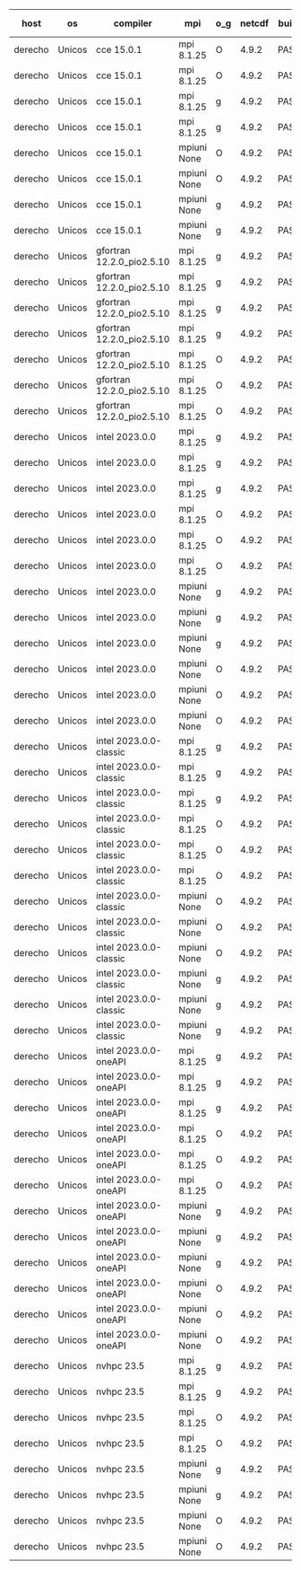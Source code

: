 

| host     | os       | compiler                              | mpi                      | o_g        | netcdf        | build       | u_pass          | u_fail          | s_pass            | s_fail            | e_pass             | e_fail             | nuopc_pass       | nuopc_fail       | artifacts link          |
|----------|----------|---------------------------------------|--------------------------|------------|---------------|-------------|-----------------|-----------------|-------------------|-------------------|--------------------|--------------------|------------------|------------------|-------------------------|
| derecho | Unicos | cce 15.0.1 | mpi 8.1.25  | O | 4.9.2  | PASS | 14012 | 79 | 49 | 0 | 81 | 0 | 0 | 0 | <a href="https://github.com/esmf-org/esmf-test-artifacts/tree/f97b25f85f0c6aaad322191fa4c5db7795f21b89/bugfix_esmf_config/cce/15.0.1/O/mpi/8.1.25" target="_blank">f97b25f</a> | 
| derecho | Unicos | cce 15.0.1 | mpi 8.1.25  | O | 4.9.2  | PASS | 14012 | 79 | 49 | 0 | 81 | 0 | 47 | 0 | <a href="https://github.com/esmf-org/esmf-test-artifacts/tree/1168ad01796f2eb2b402bca9db23498f9de69035/bugfix_esmf_config/cce/15.0.1/O/mpi/8.1.25" target="_blank">1168ad0</a> | 
| derecho | Unicos | cce 15.0.1 | mpi 8.1.25  | g | 4.9.2  | PASS | 14015 | 76 | 49 | 0 | 81 | 0 | 0 | 0 | <a href="https://github.com/esmf-org/esmf-test-artifacts/tree/07dd4a4509976aa4454778d0f201981d1ebef6ad/bugfix_esmf_config/cce/15.0.1/g/mpi/8.1.25" target="_blank">07dd4a4</a> | 
| derecho | Unicos | cce 15.0.1 | mpi 8.1.25  | g | 4.9.2  | PASS | 14015 | 76 | 49 | 0 | 81 | 0 | 47 | 0 | <a href="https://github.com/esmf-org/esmf-test-artifacts/tree/523c49e4fca156b344e27f3ac37eac1ffbb17391/bugfix_esmf_config/cce/15.0.1/g/mpi/8.1.25" target="_blank">523c49e</a> | 
| derecho | Unicos | cce 15.0.1 | mpiuni None  | O | 4.9.2  | PASS | 12345 | 78 | 8 | 0 | 44 | 0 | None | None | <a href="https://github.com/esmf-org/esmf-test-artifacts/tree/20007c9b82a18634bf1243c754a20be22e965f4e/bugfix_esmf_config/cce/15.0.1/O/mpiuni/None" target="_blank">20007c9</a> | 
| derecho | Unicos | cce 15.0.1 | mpiuni None  | O | 4.9.2  | PASS | 12345 | 78 | 8 | 0 | 44 | 0 | None | None | <a href="https://github.com/esmf-org/esmf-test-artifacts/tree/efe16099597d726b1bb671603b3e73b7e7f0a71d/bugfix_esmf_config/cce/15.0.1/O/mpiuni/None" target="_blank">efe1609</a> | 
| derecho | Unicos | cce 15.0.1 | mpiuni None  | g | 4.9.2  | PASS | 12347 | 76 | 8 | 0 | 44 | 0 | None | None | <a href="https://github.com/esmf-org/esmf-test-artifacts/tree/067a1d3416e995e6ea28e9dcae0483cc79b9ff5b/bugfix_esmf_config/cce/15.0.1/g/mpiuni/None" target="_blank">067a1d3</a> | 
| derecho | Unicos | cce 15.0.1 | mpiuni None  | g | 4.9.2  | PASS | 12347 | 76 | 8 | 0 | 44 | 0 | None | None | <a href="https://github.com/esmf-org/esmf-test-artifacts/tree/74f29e65c58143725484a1da5a57087c55e1ae93/bugfix_esmf_config/cce/15.0.1/g/mpiuni/None" target="_blank">74f29e6</a> | 
| derecho | Unicos | gfortran 12.2.0_pio2.5.10 | mpi 8.1.25  | g | 4.9.2  | PASS | 14091 | 0 | 49 | 0 | 81 | 0 | 0 | 0 | <a href="https://github.com/esmf-org/esmf-test-artifacts/tree/c0d2af8e45935fe84cbc518066b0915a5b088e08/bugfix_esmf_config/gfortran/12.2.0_pio2.5.10/g/mpi/8.1.25" target="_blank">c0d2af8</a> | 
| derecho | Unicos | gfortran 12.2.0_pio2.5.10 | mpi 8.1.25  | g | 4.9.2  | PASS | 14091 | 0 | 49 | 0 | 81 | 0 | 47 | 0 | <a href="https://github.com/esmf-org/esmf-test-artifacts/tree/13ba1c3a96b23635be7a117135c04ffe7cc10e3f/bugfix_esmf_config/gfortran/12.2.0_pio2.5.10/g/mpi/8.1.25" target="_blank">13ba1c3</a> | 
| derecho | Unicos | gfortran 12.2.0_pio2.5.10 | mpi 8.1.25  | g | 4.9.2  | PASS | None | None | None | None | None | None | None | None | <a href="https://github.com/esmf-org/esmf-test-artifacts/tree/5fc9cd65efc15347247d404567850fadb8b66407/bugfix_esmf_config/gfortran/12.2.0_pio2.5.10/g/mpi/8.1.25" target="_blank">5fc9cd6</a> | 
| derecho | Unicos | gfortran 12.2.0_pio2.5.10 | mpi 8.1.25  | g | 4.9.2  | PASS | 14091 | 0 | 49 | 0 | 81 | 0 | 47 | 0 | <a href="https://github.com/esmf-org/esmf-test-artifacts/tree/5fc9cd65efc15347247d404567850fadb8b66407/develop/gfortran/12.2.0_pio2.5.10/g/mpi/8.1.25" target="_blank">5fc9cd6</a> | 
| derecho | Unicos | gfortran 12.2.0_pio2.5.10 | mpi 8.1.25  | O | 4.9.2  | PASS | 14091 | 0 | 49 | 0 | 81 | 0 | 0 | 0 | <a href="https://github.com/esmf-org/esmf-test-artifacts/tree/4271c531b891a6ca9c171ff249bd7f0e522b7375/bugfix_esmf_config/gfortran/12.2.0_pio2.5.10/O/mpi/8.1.25" target="_blank">4271c53</a> | 
| derecho | Unicos | gfortran 12.2.0_pio2.5.10 | mpi 8.1.25  | O | 4.9.2  | PASS | 14091 | 0 | 49 | 0 | 81 | 0 | 47 | 0 | <a href="https://github.com/esmf-org/esmf-test-artifacts/tree/2341d7d16b2c4bd971bf8245c6bee8a5d2f94cf1/bugfix_esmf_config/gfortran/12.2.0_pio2.5.10/O/mpi/8.1.25" target="_blank">2341d7d</a> | 
| derecho | Unicos | gfortran 12.2.0_pio2.5.10 | mpi 8.1.25  | O | 4.9.2  | PASS | 14091 | 0 | 49 | 0 | 81 | 0 | 47 | 0 | <a href="https://github.com/esmf-org/esmf-test-artifacts/tree/b0c9213e27faee595840f54f6970ce1020b106c8/bugfix_esmf_config/gfortran/12.2.0_pio2.5.10/O/mpi/8.1.25" target="_blank">b0c9213</a> | 
| derecho | Unicos | intel 2023.0.0 | mpi 8.1.25  | g | 4.9.2  | PASS | 14091 | 0 | 49 | 0 | 81 | 0 | 0 | 0 | <a href="https://github.com/esmf-org/esmf-test-artifacts/tree/0c376634537abf7f222ce1731158835f96713c4a/bugfix_esmf_config/intel/2023.0.0/g/mpi/8.1.25" target="_blank">0c37663</a> | 
| derecho | Unicos | intel 2023.0.0 | mpi 8.1.25  | g | 4.9.2  | PASS | 14091 | 0 | 49 | 0 | 81 | 0 | 47 | 0 | <a href="https://github.com/esmf-org/esmf-test-artifacts/tree/c93f7a39e3ea10c489ff82a5aa5e199870afcdd4/bugfix_esmf_config/intel/2023.0.0/g/mpi/8.1.25" target="_blank">c93f7a3</a> | 
| derecho | Unicos | intel 2023.0.0 | mpi 8.1.25  | g | 4.9.2  | PASS | 14091 | 0 | 49 | 0 | 81 | 0 | 47 | 0 | <a href="https://github.com/esmf-org/esmf-test-artifacts/tree/dfee5bb3ad699ccdbe6611c2c2dd30fc0fd56b7a/bugfix_esmf_config/intel/2023.0.0/g/mpi/8.1.25" target="_blank">dfee5bb</a> | 
| derecho | Unicos | intel 2023.0.0 | mpi 8.1.25  | O | 4.9.2  | PASS | 14091 | 0 | 49 | 0 | 81 | 0 | 0 | 0 | <a href="https://github.com/esmf-org/esmf-test-artifacts/tree/a55e456550c7c83c71c853f27c60d5ed89b9a4e4/bugfix_esmf_config/intel/2023.0.0/O/mpi/8.1.25" target="_blank">a55e456</a> | 
| derecho | Unicos | intel 2023.0.0 | mpi 8.1.25  | O | 4.9.2  | PASS | 14091 | 0 | 49 | 0 | 81 | 0 | 47 | 0 | <a href="https://github.com/esmf-org/esmf-test-artifacts/tree/45be0525a98df0f88915ef0be3739647545d330f/bugfix_esmf_config/intel/2023.0.0/O/mpi/8.1.25" target="_blank">45be052</a> | 
| derecho | Unicos | intel 2023.0.0 | mpi 8.1.25  | O | 4.9.2  | PASS | 14091 | 0 | 49 | 0 | 81 | 0 | 47 | 0 | <a href="https://github.com/esmf-org/esmf-test-artifacts/tree/112c5bdbd658582f17759d3f53b98f7eff5bb836/bugfix_esmf_config/intel/2023.0.0/O/mpi/8.1.25" target="_blank">112c5bd</a> | 
| derecho | Unicos | intel 2023.0.0 | mpiuni None  | g | 4.9.2  | PASS | 12423 | 0 | 8 | 0 | 44 | 0 | None | None | <a href="https://github.com/esmf-org/esmf-test-artifacts/tree/ac42954f265ddce57c7a39df1e427c0df0c66263/bugfix_esmf_config/intel/2023.0.0/g/mpiuni/None" target="_blank">ac42954</a> | 
| derecho | Unicos | intel 2023.0.0 | mpiuni None  | g | 4.9.2  | PASS | 12423 | 0 | 8 | 0 | 44 | 0 | None | None | <a href="https://github.com/esmf-org/esmf-test-artifacts/tree/032d177b0346031740d8ad78c62c02b875b9b42d/bugfix_esmf_config/intel/2023.0.0/g/mpiuni/None" target="_blank">032d177</a> | 
| derecho | Unicos | intel 2023.0.0 | mpiuni None  | g | 4.9.2  | PASS | 12423 | 0 | 8 | 0 | 44 | 0 | None | None | <a href="https://github.com/esmf-org/esmf-test-artifacts/tree/83456c5dc0d05524a707510084a76574d2142137/bugfix_esmf_config/intel/2023.0.0/g/mpiuni/None" target="_blank">83456c5</a> | 
| derecho | Unicos | intel 2023.0.0 | mpiuni None  | O | 4.9.2  | PASS | 12423 | 0 | 8 | 0 | 44 | 0 | None | None | <a href="https://github.com/esmf-org/esmf-test-artifacts/tree/162201151e5e8c1f8f172345e98ac225abcf8874/bugfix_esmf_config/intel/2023.0.0/O/mpiuni/None" target="_blank">1622011</a> | 
| derecho | Unicos | intel 2023.0.0 | mpiuni None  | O | 4.9.2  | PASS | 12423 | 0 | 8 | 0 | 44 | 0 | None | None | <a href="https://github.com/esmf-org/esmf-test-artifacts/tree/137a0bd9f9f236f32f91275c49bd74f5b357970e/bugfix_esmf_config/intel/2023.0.0/O/mpiuni/None" target="_blank">137a0bd</a> | 
| derecho | Unicos | intel 2023.0.0 | mpiuni None  | O | 4.9.2  | PASS | 12423 | 0 | 8 | 0 | 44 | 0 | None | None | <a href="https://github.com/esmf-org/esmf-test-artifacts/tree/bf309b9635e3ec85bcf7ec5f4a56a83ca277066f/bugfix_esmf_config/intel/2023.0.0/O/mpiuni/None" target="_blank">bf309b9</a> | 
| derecho | Unicos | intel 2023.0.0-classic | mpi 8.1.25  | g | 4.9.2  | PASS | 14091 | 0 | 49 | 0 | 81 | 0 | 0 | 0 | <a href="https://github.com/esmf-org/esmf-test-artifacts/tree/e004357de10c13f27c7be4a1165e5f224a5371b5/bugfix_esmf_config/intel/2023.0.0-classic/g/mpi/8.1.25" target="_blank">e004357</a> | 
| derecho | Unicos | intel 2023.0.0-classic | mpi 8.1.25  | g | 4.9.2  | PASS | None | None | None | None | None | None | None | None | <a href="https://github.com/esmf-org/esmf-test-artifacts/tree/1deb90278e589494fb833b2e3c52e751d9f0633a/bugfix_esmf_config/intel/2023.0.0-classic/g/mpi/8.1.25" target="_blank">1deb902</a> | 
| derecho | Unicos | intel 2023.0.0-classic | mpi 8.1.25  | g | 4.9.2  | PASS | 14091 | 0 | 49 | 0 | 81 | 0 | 47 | 0 | <a href="https://github.com/esmf-org/esmf-test-artifacts/tree/511fe9eee1388a2edc43c55a0ca65145b18e06f0/bugfix_esmf_config/intel/2023.0.0-classic/g/mpi/8.1.25" target="_blank">511fe9e</a> | 
| derecho | Unicos | intel 2023.0.0-classic | mpi 8.1.25  | O | 4.9.2  | PASS | 14091 | 0 | 49 | 0 | 81 | 0 | 0 | 0 | <a href="https://github.com/esmf-org/esmf-test-artifacts/tree/bfe9ab61cd13dfa262cc7daf162548f7e36fc995/bugfix_esmf_config/intel/2023.0.0-classic/O/mpi/8.1.25" target="_blank">bfe9ab6</a> | 
| derecho | Unicos | intel 2023.0.0-classic | mpi 8.1.25  | O | 4.9.2  | PASS | 14091 | 0 | 49 | 0 | 81 | 0 | 47 | 0 | <a href="https://github.com/esmf-org/esmf-test-artifacts/tree/96d9bb45c3d63106991311a7851663a06c52c5e0/bugfix_esmf_config/intel/2023.0.0-classic/O/mpi/8.1.25" target="_blank">96d9bb4</a> | 
| derecho | Unicos | intel 2023.0.0-classic | mpi 8.1.25  | O | 4.9.2  | PASS | 14091 | 0 | 49 | 0 | 81 | 0 | 47 | 0 | <a href="https://github.com/esmf-org/esmf-test-artifacts/tree/bd406e55d87606561f37c28f516a5182644fe999/bugfix_esmf_config/intel/2023.0.0-classic/O/mpi/8.1.25" target="_blank">bd406e5</a> | 
| derecho | Unicos | intel 2023.0.0-classic | mpiuni None  | O | 4.9.2  | PASS | 12423 | 0 | 8 | 0 | 44 | 0 | None | None | <a href="https://github.com/esmf-org/esmf-test-artifacts/tree/0431bb7829f931034f1b5cf3f3b2f00b51dcce89/bugfix_esmf_config/intel/2023.0.0-classic/O/mpiuni/None" target="_blank">0431bb7</a> | 
| derecho | Unicos | intel 2023.0.0-classic | mpiuni None  | O | 4.9.2  | PASS | 12423 | 0 | 8 | 0 | 44 | 0 | None | None | <a href="https://github.com/esmf-org/esmf-test-artifacts/tree/737cb683d6fa8812a4a707745d994be897c3fc7f/bugfix_esmf_config/intel/2023.0.0-classic/O/mpiuni/None" target="_blank">737cb68</a> | 
| derecho | Unicos | intel 2023.0.0-classic | mpiuni None  | O | 4.9.2  | PASS | 12423 | 0 | 8 | 0 | 44 | 0 | None | None | <a href="https://github.com/esmf-org/esmf-test-artifacts/tree/c868ee0333572dade057057eb71ed7881a2cbf1c/bugfix_esmf_config/intel/2023.0.0-classic/O/mpiuni/None" target="_blank">c868ee0</a> | 
| derecho | Unicos | intel 2023.0.0-classic | mpiuni None  | g | 4.9.2  | PASS | 12423 | 0 | 8 | 0 | 44 | 0 | None | None | <a href="https://github.com/esmf-org/esmf-test-artifacts/tree/10ad6e7bb92e76cade093a87b34ac01bd95f1173/bugfix_esmf_config/intel/2023.0.0-classic/g/mpiuni/None" target="_blank">10ad6e7</a> | 
| derecho | Unicos | intel 2023.0.0-classic | mpiuni None  | g | 4.9.2  | PASS | 12423 | 0 | 8 | 0 | 44 | 0 | None | None | <a href="https://github.com/esmf-org/esmf-test-artifacts/tree/e0a86d4213cf440f3da5925a8d8d26d5605d91b3/bugfix_esmf_config/intel/2023.0.0-classic/g/mpiuni/None" target="_blank">e0a86d4</a> | 
| derecho | Unicos | intel 2023.0.0-classic | mpiuni None  | g | 4.9.2  | PASS | 12423 | 0 | 8 | 0 | 44 | 0 | None | None | <a href="https://github.com/esmf-org/esmf-test-artifacts/tree/c46b32abe1515a8cd7e030b9bde2b99573f4727e/bugfix_esmf_config/intel/2023.0.0-classic/g/mpiuni/None" target="_blank">c46b32a</a> | 
| derecho | Unicos | intel 2023.0.0-oneAPI | mpi 8.1.25  | g | 4.9.2  | PASS | 14091 | 0 | 49 | 0 | 81 | 0 | 0 | 0 | <a href="https://github.com/esmf-org/esmf-test-artifacts/tree/cc708fe620d86b00f37b86ad11021e39c6100d9c/bugfix_esmf_config/intel/2023.0.0-oneAPI/g/mpi/8.1.25" target="_blank">cc708fe</a> | 
| derecho | Unicos | intel 2023.0.0-oneAPI | mpi 8.1.25  | g | 4.9.2  | PASS | 14091 | 0 | 49 | 0 | 81 | 0 | 47 | 0 | <a href="https://github.com/esmf-org/esmf-test-artifacts/tree/ae6398f1bcf7f54462b4fd6ce5476ff986da478f/bugfix_esmf_config/intel/2023.0.0-oneAPI/g/mpi/8.1.25" target="_blank">ae6398f</a> | 
| derecho | Unicos | intel 2023.0.0-oneAPI | mpi 8.1.25  | g | 4.9.2  | PASS | None | None | None | None | None | None | None | None | <a href="https://github.com/esmf-org/esmf-test-artifacts/tree/37fa37a3ca30d9f1765b8c935a30c2cf471eda29/bugfix_esmf_config/intel/2023.0.0-oneAPI/g/mpi/8.1.25" target="_blank">37fa37a</a> | 
| derecho | Unicos | intel 2023.0.0-oneAPI | mpi 8.1.25  | O | 4.9.2  | PASS | 14091 | 0 | 48 | 1 | 81 | 0 | 0 | 0 | <a href="https://github.com/esmf-org/esmf-test-artifacts/tree/2fcbfb5438b3c019645b092472c7697560b60973/bugfix_esmf_config/intel/2023.0.0-oneAPI/O/mpi/8.1.25" target="_blank">2fcbfb5</a> | 
| derecho | Unicos | intel 2023.0.0-oneAPI | mpi 8.1.25  | O | 4.9.2  | PASS | 14091 | 0 | 48 | 1 | 81 | 0 | 37 | 10 | <a href="https://github.com/esmf-org/esmf-test-artifacts/tree/6197d7aac980ace40f16ca3b9dfa272137389b03/bugfix_esmf_config/intel/2023.0.0-oneAPI/O/mpi/8.1.25" target="_blank">6197d7a</a> | 
| derecho | Unicos | intel 2023.0.0-oneAPI | mpi 8.1.25  | O | 4.9.2  | PASS | None | None | None | None | None | None | None | None | <a href="https://github.com/esmf-org/esmf-test-artifacts/tree/9f60ff3c1fadf17b3308b13b0876254eeac9d428/bugfix_esmf_config/intel/2023.0.0-oneAPI/O/mpi/8.1.25" target="_blank">9f60ff3</a> | 
| derecho | Unicos | intel 2023.0.0-oneAPI | mpiuni None  | g | 4.9.2  | PASS | 12423 | 0 | 8 | 0 | 44 | 0 | None | None | <a href="https://github.com/esmf-org/esmf-test-artifacts/tree/88b66c37e290fc627a02e790f77b2c0afba7e9f7/bugfix_esmf_config/intel/2023.0.0-oneAPI/g/mpiuni/None" target="_blank">88b66c3</a> | 
| derecho | Unicos | intel 2023.0.0-oneAPI | mpiuni None  | g | 4.9.2  | PASS | 12423 | 0 | 8 | 0 | 44 | 0 | None | None | <a href="https://github.com/esmf-org/esmf-test-artifacts/tree/c8dbc03652889c248ff9629d662492dcb378c66c/bugfix_esmf_config/intel/2023.0.0-oneAPI/g/mpiuni/None" target="_blank">c8dbc03</a> | 
| derecho | Unicos | intel 2023.0.0-oneAPI | mpiuni None  | g | 4.9.2  | PASS | 12423 | 0 | 8 | 0 | 44 | 0 | None | None | <a href="https://github.com/esmf-org/esmf-test-artifacts/tree/ea76a65248769fe32172c1eab526c0f4964d361b/bugfix_esmf_config/intel/2023.0.0-oneAPI/g/mpiuni/None" target="_blank">ea76a65</a> | 
| derecho | Unicos | intel 2023.0.0-oneAPI | mpiuni None  | O | 4.9.2  | PASS | 12423 | 0 | 8 | 0 | 44 | 0 | None | None | <a href="https://github.com/esmf-org/esmf-test-artifacts/tree/2582373a2b2b30da589734eedfe047bda7d4aadb/bugfix_esmf_config/intel/2023.0.0-oneAPI/O/mpiuni/None" target="_blank">2582373</a> | 
| derecho | Unicos | intel 2023.0.0-oneAPI | mpiuni None  | O | 4.9.2  | PASS | 12423 | 0 | 8 | 0 | 44 | 0 | None | None | <a href="https://github.com/esmf-org/esmf-test-artifacts/tree/1c26e8de03340156739413e8b915f161d1f17b39/bugfix_esmf_config/intel/2023.0.0-oneAPI/O/mpiuni/None" target="_blank">1c26e8d</a> | 
| derecho | Unicos | intel 2023.0.0-oneAPI | mpiuni None  | O | 4.9.2  | PASS | 12423 | 0 | 8 | 0 | 44 | 0 | None | None | <a href="https://github.com/esmf-org/esmf-test-artifacts/tree/16a21e499acda41dae13865913f9f70fa761472b/bugfix_esmf_config/intel/2023.0.0-oneAPI/O/mpiuni/None" target="_blank">16a21e4</a> | 
| derecho | Unicos | nvhpc 23.5 | mpi 8.1.25  | g | 4.9.2  | PASS | 14091 | 0 | 49 | 0 | 81 | 0 | 0 | 0 | <a href="https://github.com/esmf-org/esmf-test-artifacts/tree/d0138e9e3ae64d9628cb1b53cf37b9c9d15a187c/bugfix_esmf_config/nvhpc/23.5/g/mpi/8.1.25" target="_blank">d0138e9</a> | 
| derecho | Unicos | nvhpc 23.5 | mpi 8.1.25  | g | 4.9.2  | PASS | 14091 | 0 | 49 | 0 | 81 | 0 | 47 | 0 | <a href="https://github.com/esmf-org/esmf-test-artifacts/tree/ba649999872e6f6a9fc13ac7d0b3293e592765cf/bugfix_esmf_config/nvhpc/23.5/g/mpi/8.1.25" target="_blank">ba64999</a> | 
| derecho | Unicos | nvhpc 23.5 | mpi 8.1.25  | O | 4.9.2  | PASS | 14091 | 0 | 49 | 0 | 81 | 0 | 0 | 0 | <a href="https://github.com/esmf-org/esmf-test-artifacts/tree/24b24a2044c072a21906c6fb3bea14636b8c0d5b/bugfix_esmf_config/nvhpc/23.5/O/mpi/8.1.25" target="_blank">24b24a2</a> | 
| derecho | Unicos | nvhpc 23.5 | mpi 8.1.25  | O | 4.9.2  | PASS | 14091 | 0 | 49 | 0 | 81 | 0 | 47 | 0 | <a href="https://github.com/esmf-org/esmf-test-artifacts/tree/47bdf9c5c0a082b7b14ecd20ec18760963754cf5/bugfix_esmf_config/nvhpc/23.5/O/mpi/8.1.25" target="_blank">47bdf9c</a> | 
| derecho | Unicos | nvhpc 23.5 | mpiuni None  | g | 4.9.2  | PASS | 12423 | 0 | 8 | 0 | 44 | 0 | None | None | <a href="https://github.com/esmf-org/esmf-test-artifacts/tree/5350c59be708dafd09b2df2704000a68d3ae26cc/bugfix_esmf_config/nvhpc/23.5/g/mpiuni/None" target="_blank">5350c59</a> | 
| derecho | Unicos | nvhpc 23.5 | mpiuni None  | g | 4.9.2  | PASS | 12423 | 0 | 8 | 0 | 44 | 0 | None | None | <a href="https://github.com/esmf-org/esmf-test-artifacts/tree/0acb3a40193eb1418647847bfda7b03a6fedfd5c/bugfix_esmf_config/nvhpc/23.5/g/mpiuni/None" target="_blank">0acb3a4</a> | 
| derecho | Unicos | nvhpc 23.5 | mpiuni None  | O | 4.9.2  | PASS | 12423 | 0 | 8 | 0 | 44 | 0 | None | None | <a href="https://github.com/esmf-org/esmf-test-artifacts/tree/caa8537a6e3eea5e33425e90b16a7353e2a3418d/bugfix_esmf_config/nvhpc/23.5/O/mpiuni/None" target="_blank">caa8537</a> | 
| derecho | Unicos | nvhpc 23.5 | mpiuni None  | O | 4.9.2  | PASS | 12423 | 0 | 8 | 0 | 44 | 0 | None | None | <a href="https://github.com/esmf-org/esmf-test-artifacts/tree/f8ff84d284032372327cb510335faf6f00160646/bugfix_esmf_config/nvhpc/23.5/O/mpiuni/None" target="_blank">f8ff84d</a> | 
